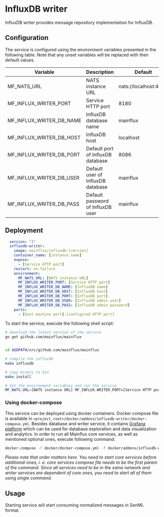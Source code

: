 # InfluxDB writer

InfluxDB writer provides message repository implementation for InfluxDB.

## Configuration

The service is configured using the environment variables presented in the
following table. Note that any unset variables will be replaced with their
default values.

| Variable                  | Description                       | Default               |
|---------------------------|-----------------------------------|-----------------------|
| MF_NATS_URL               | NATS instance URL                 | nats://localhost:4222 |
| MF_INFLUX_WRITER_PORT     | Service HTTP port                 | 8180                  |
| MF_INFLUX_WRITER_DB_NAME  | InfluxDB database name            | mainflux              |
| MF_INFLUX_WRITER_DB_HOST  | InfluxDB host                     | localhost             |
| MF_INFLUX_WRITER_DB_PORT  | Default port of InfluxDB database | 8086                  |
| MF_INFLUX_WRITER_DB_USER  | Default user of InfluxDB database | mainflux              |
| MF_INFLUX_WRITER_DB_PASS  | Default password of InfluxDB user | mainflux              |

## Deployment

```yaml
  version: "2"
  influxdb-writer:
    image: mainflux/influxdb:[version]
    container_name: [instance name]
    expose:
      - [Service HTTP port]
    restart: on-failure
    environment:
      MF_NATS_URL: [NATS instance URL]
      MF_INFLUX_WRITER_PORT: [Service HTTP port]
      MF_INFLUX_WRITER_DB_NAME: [InfluxDB name]
      MF_INFLUX_WRITER_DB_HOST: [InfluxDB host]
      MF_INFLUX_WRITER_DB_PORT: [InfluxDB port]
      MF_INFLUX_WRITER_DB_USER: [InfluxDB admin user]
      MF_INFLUX_WRITER_DB_PASS: [InfluxDB admin password]
    ports:
      - [host machine port]:[configured HTTP port]
```

To start the service, execute the following shell script:

```bash
# download the latest version of the service
go get github.com/mainflux/mainflux


cd $GOPATH/src/github.com/mainflux/mainflux

# compile the influxdb
make influxdb

# copy binary to bin
make install

# Set the environment variables and run the service
MF_NATS_URL=[NATS instance URL] MF_INFLUX_WRITER_PORT=[Service HTTP port] MF_INFLUX_WRITER_DB_NAME=[InfluxDB database name] MF_INFLUX_WRITER_DB_HOST=[InfluxDB database host] MF_INFLUX_WRITER_DB_PORT=[InfluxDB database port] MF_INFLUX_WRITER_DB_USER=[InfluxDB admin user] MF_INFLUX_WRITER_DB_PASS=[InfluxDB admin password] $GOBIN/mainflux-influxdb

```

### Using docker-compose

This service can be deployed using docker containers.
Docker compose file is available in `<project_root>/docker/addons/influxdb-writer/docker-compose.yml`. Besides database
and writer service, it contains [Grafana platform](https://grafana.com/) which can be used for database
exploration and data visualization and analytics. In order to run all Mainflux core services, as well as mentioned optional ones, execute following command:

```bash
docker-compose -f docker/docker-compose.yml -f docker/addons/influxdb-writer/docker-compose.yml up -d
```

_Please note that order matters here. You need to start core services before additional ones, i. e. core services compose file needs to be the first param of the command. Since all services need to be in the same network and writer services are dependent of core ones, you need to start all of them using single command._

## Usage

Starting service will start consuming normalized messages in SenML format.

[doc]: http://mainflux.readthedocs.io
